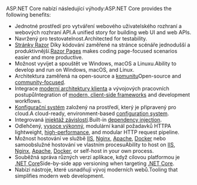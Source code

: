 <span data-ttu-id="dc4d7-101">ASP.NET Core nabízí následující výhody:</span><span class="sxs-lookup"><span data-stu-id="dc4d7-101">ASP.NET Core provides the following benefits:</span></span>

* <span data-ttu-id="dc4d7-102">Jednotné prostředí pro vytváření webového uživatelského rozhraní a webových rozhraní API.</span><span class="sxs-lookup"><span data-stu-id="dc4d7-102">A unified story for building web UI and web APIs.</span></span>
* <span data-ttu-id="dc4d7-103">Navržený pro testovatelnost.</span><span class="sxs-lookup"><span data-stu-id="dc4d7-103">Architected for testability.</span></span>
* <span data-ttu-id="dc4d7-104">[Stránky Razor](xref:razor-pages/index) Díky kódování zaměřené na stránce scénáře jednodušší a produktivnější.</span><span class="sxs-lookup"><span data-stu-id="dc4d7-104">[Razor Pages](xref:razor-pages/index) makes coding page-focused scenarios easier and more productive.</span></span>
* <span data-ttu-id="dc4d7-105">Možnost vyvíjet a spouštět ve Windows, macOS a Linuxu.</span><span class="sxs-lookup"><span data-stu-id="dc4d7-105">Ability to develop and run on Windows, macOS, and Linux.</span></span>
* <span data-ttu-id="dc4d7-106">Architektura zaměřená na open-source a [komunitu](https://live.asp.net/)</span><span class="sxs-lookup"><span data-stu-id="dc4d7-106">Open-source and [community-focused](https://live.asp.net/).</span></span>
* <span data-ttu-id="dc4d7-107">Integrace [moderní architektury klienta](xref:client-side/index) a vývojových pracovních postupů</span><span class="sxs-lookup"><span data-stu-id="dc4d7-107">Integration of [modern, client-side frameworks](xref:client-side/index) and development workflows.</span></span>
* <span data-ttu-id="dc4d7-108">[Konfigurační systém](xref:fundamentals/configuration/index) založený na prostředí, který je připravený pro cloud.</span><span class="sxs-lookup"><span data-stu-id="dc4d7-108">A cloud-ready, environment-based [configuration system](xref:fundamentals/configuration/index).</span></span>
* <span data-ttu-id="dc4d7-109">Integrovaná [injektáž závislostí](xref:fundamentals/dependency-injection).</span><span class="sxs-lookup"><span data-stu-id="dc4d7-109">Built-in [dependency injection](xref:fundamentals/dependency-injection).</span></span>
* <span data-ttu-id="dc4d7-110">Odlehčený, [vysoce výkonný](https://github.com/aspnet/benchmarks), modulární kanál požadavků HTTP</span><span class="sxs-lookup"><span data-stu-id="dc4d7-110">A lightweight, [high-performance](https://github.com/aspnet/benchmarks), and modular HTTP request pipeline.</span></span>
* <span data-ttu-id="dc4d7-111">Možnost hostování ve službě [IIS](xref:host-and-deploy/iis/index), [Nginx](xref:host-and-deploy/linux-nginx), [Apache](xref:host-and-deploy/linux-apache), [Docker](xref:host-and-deploy/docker/index) nebo samoobslužné hostování ve vlastním procesu</span><span class="sxs-lookup"><span data-stu-id="dc4d7-111">Ability to host on [IIS](xref:host-and-deploy/iis/index), [Nginx](xref:host-and-deploy/linux-nginx), [Apache](xref:host-and-deploy/linux-apache), [Docker](xref:host-and-deploy/docker/index), or self-host in your own process.</span></span>
* <span data-ttu-id="dc4d7-112">Souběžná správa různých verzí aplikace, když cílovou platformou je [.NET Core](/dotnet/articles/standard/choosing-core-framework-server)</span><span class="sxs-lookup"><span data-stu-id="dc4d7-112">Side-by-side app versioning when targeting [.NET Core](/dotnet/articles/standard/choosing-core-framework-server).</span></span>
* <span data-ttu-id="dc4d7-113">Nabízí nástroje, které usnadňují vývoj moderních webů.</span><span class="sxs-lookup"><span data-stu-id="dc4d7-113">Tooling that simplifies modern web development.</span></span>
